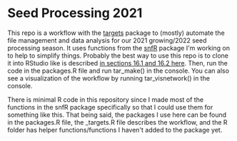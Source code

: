 # Seed Processing 2021

This repo is a workflow with the [targets](https://cran.r-project.org/web/packages/targets/vignettes/overview.html) package to (mostly) automate the file management and data analysis for our 2021 growing/2022 seed processing season. It uses functions from the [snfR](https://github.com/jhgille2/snfR) package I'm working on to help to simplify things. Probably the best way to use this repo is to clone it into RStudio like is described [in sections 16.1 and 16.2 here](https://happygitwithr.com/existing-github-first.html). Then, run the code in the packages.R file and run tar_make() in the console. You can also see a visualization of the workflow by running tar_visnetwork() in the console.

There is minimal R code in this repository since I made most of the functions in the snfR package specifically so that I could use them for something like this. That being said, the packages I use here can be found in the packages.R file, the \_targets.R file describes the workflow, and the R folder has helper functions/functions I haven't added to the package yet.  
